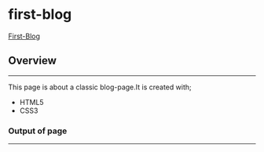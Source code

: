 # first-blog
[First-Blog](https://morcicek.github.io/first-blog/)

## Overview
---
This page is about a classic blog-page.It is created with;
* HTML5
* CSS3
### Output of page
---

